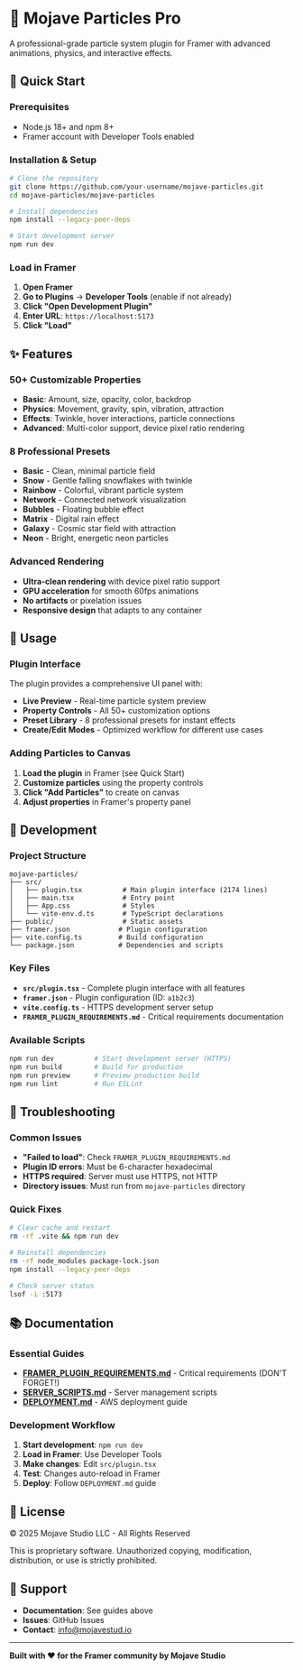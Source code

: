 # 🌟 Mojave Particles Pro

A professional-grade particle system plugin for Framer with advanced animations, physics, and interactive effects.

## 🚀 Quick Start

### Prerequisites
- Node.js 18+ and npm 8+
- Framer account with Developer Tools enabled

### Installation & Setup
```bash
# Clone the repository
git clone https://github.com/your-username/mojave-particles.git
cd mojave-particles/mojave-particles

# Install dependencies
npm install --legacy-peer-deps

# Start development server
npm run dev
```

### Load in Framer
1. **Open Framer**
2. **Go to Plugins** → **Developer Tools** (enable if not already)
3. **Click "Open Development Plugin"**
4. **Enter URL**: `https://localhost:5173`
5. **Click "Load"**

## ✨ Features

### **50+ Customizable Properties**
- **Basic**: Amount, size, opacity, color, backdrop
- **Physics**: Movement, gravity, spin, vibration, attraction
- **Effects**: Twinkle, hover interactions, particle connections
- **Advanced**: Multi-color support, device pixel ratio rendering

### **8 Professional Presets**
- **Basic** - Clean, minimal particle field
- **Snow** - Gentle falling snowflakes with twinkle
- **Rainbow** - Colorful, vibrant particle system
- **Network** - Connected network visualization
- **Bubbles** - Floating bubble effect
- **Matrix** - Digital rain effect
- **Galaxy** - Cosmic star field with attraction
- **Neon** - Bright, energetic neon particles

### **Advanced Rendering**
- **Ultra-clean rendering** with device pixel ratio support
- **GPU acceleration** for smooth 60fps animations
- **No artifacts** or pixelation issues
- **Responsive design** that adapts to any container

## 🎨 Usage

### **Plugin Interface**
The plugin provides a comprehensive UI panel with:
- **Live Preview** - Real-time particle system preview
- **Property Controls** - All 50+ customization options
- **Preset Library** - 8 professional presets for instant effects
- **Create/Edit Modes** - Optimized workflow for different use cases

### **Adding Particles to Canvas**
1. **Load the plugin** in Framer (see Quick Start)
2. **Customize particles** using the property controls
3. **Click "Add Particles"** to create on canvas
4. **Adjust properties** in Framer's property panel

## 🔧 Development

### **Project Structure**
```
mojave-particles/
├── src/
│   ├── plugin.tsx          # Main plugin interface (2174 lines)
│   ├── main.tsx            # Entry point
│   ├── App.css             # Styles
│   └── vite-env.d.ts       # TypeScript declarations
├── public/                 # Static assets
├── framer.json            # Plugin configuration
├── vite.config.ts         # Build configuration
└── package.json           # Dependencies and scripts
```

### **Key Files**
- **`src/plugin.tsx`** - Complete plugin interface with all features
- **`framer.json`** - Plugin configuration (ID: `a1b2c3`)
- **`vite.config.ts`** - HTTPS development server setup
- **`FRAMER_PLUGIN_REQUIREMENTS.md`** - Critical requirements documentation

### **Available Scripts**
```bash
npm run dev          # Start development server (HTTPS)
npm run build        # Build for production
npm run preview      # Preview production build
npm run lint         # Run ESLint
```

## 🚨 Troubleshooting

### **Common Issues**
- **"Failed to load"**: Check `FRAMER_PLUGIN_REQUIREMENTS.md`
- **Plugin ID errors**: Must be 6-character hexadecimal
- **HTTPS required**: Server must use HTTPS, not HTTP
- **Directory issues**: Must run from `mojave-particles` directory

### **Quick Fixes**
```bash
# Clear cache and restart
rm -rf .vite && npm run dev

# Reinstall dependencies
rm -rf node_modules package-lock.json
npm install --legacy-peer-deps

# Check server status
lsof -i :5173
```

## 📚 Documentation

### **Essential Guides**
- **[FRAMER_PLUGIN_REQUIREMENTS.md](FRAMER_PLUGIN_REQUIREMENTS.md)** - Critical requirements (DON'T FORGET!)
- **[SERVER_SCRIPTS.md](SERVER_SCRIPTS.md)** - Server management scripts
- **[DEPLOYMENT.md](DEPLOYMENT.md)** - AWS deployment guide

### **Development Workflow**
1. **Start development**: `npm run dev`
2. **Load in Framer**: Use Developer Tools
3. **Make changes**: Edit `src/plugin.tsx`
4. **Test**: Changes auto-reload in Framer
5. **Deploy**: Follow `DEPLOYMENT.md` guide

## 🔐 License

© 2025 Mojave Studio LLC - All Rights Reserved

This is proprietary software. Unauthorized copying, modification, distribution, or use is strictly prohibited.

## 🌟 Support

- **Documentation**: See guides above
- **Issues**: GitHub Issues
- **Contact**: info@mojavestud.io

---

**Built with ❤️ for the Framer community by Mojave Studio**
